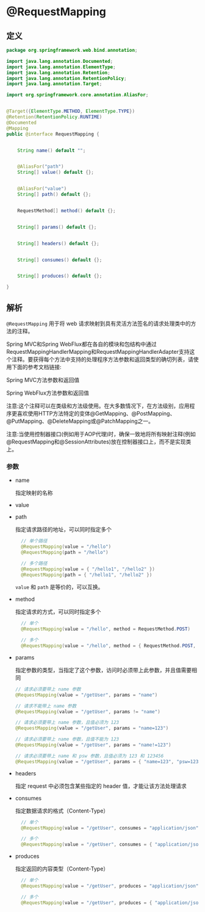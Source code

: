 # @RequestMapping

## 定义

```java
package org.springframework.web.bind.annotation;

import java.lang.annotation.Documented;
import java.lang.annotation.ElementType;
import java.lang.annotation.Retention;
import java.lang.annotation.RetentionPolicy;
import java.lang.annotation.Target;

import org.springframework.core.annotation.AliasFor;


@Target({ElementType.METHOD, ElementType.TYPE})
@Retention(RetentionPolicy.RUNTIME)
@Documented
@Mapping
public @interface RequestMapping {


    String name() default "";


    @AliasFor("path")
    String[] value() default {};


    @AliasFor("value")
    String[] path() default {};


    RequestMethod[] method() default {};


    String[] params() default {};


    String[] headers() default {};


    String[] consumes() default {};


    String[] produces() default {};

}
```

## 解析

`@RequestMapping` 用于将 web 请求映射到具有灵活方法签名的请求处理类中的方法的注释。

Spring MVC和Spring WebFlux都在各自的模块和包结构中通过RequestMappingHandlerMapping和RequestMappingHandlerAdapter支持这个注释。要获得每个方法中支持的处理程序方法参数和返回类型的确切列表，请使用下面的参考文档链接:

Spring MVC方法参数和返回值

Spring WebFlux方法参数和返回值

注意:这个注释可以在类级和方法级使用。在大多数情况下，在方法级别，应用程序更喜欢使用HTTP方法特定的变体@GetMapping、@PostMapping、@PutMapping、@DeleteMapping或@PatchMapping之一。

注意:当使用控制器接口\(例如用于AOP代理\)时，确保一致地将所有映射注释\(例如@RequestMapping和@SessionAttributes\)放在控制器接口上，而不是实现类上。

### 参数

* name

  指定映射的名称

* value

* path

  指定请求路径的地址，可以同时指定多个

  ```java
    // 单个路径
    @RequestMapping(value = "/hello")
    @RequestMapping(path = "/hello")

    // 多个路径
    @RequestMapping(value = { "/hello1", "/hello2" })
    @RequestMapping(path = { "/hello1", "/hello2" })
  ```

  `value` 和 `path` 是等价的，可以互换。

* method

  指定请求的方式，可以同时指定多个

  ```java
    // 单个
    @RequestMapping(value = "/hello", method = RequestMethod.POST)

    // 多个
    @RequestMapping(value = "/hello", method = { RequestMethod.POST, RequestMethod.GET)
  ```

* params

  指定参数的类型，当指定了这个参数，访问时必须带上此参数，并且值需要相同

  ```java
  // 请求必须要带上 name 参数
  @RequestMapping(value = "/getUser", params = "name")

  // 请求不能带上 name 参数
  @RequestMapping(value = "/getUser", params != "name")

  // 请求必须要带上 name 参数，且值必须为 123
  @RequestMapping(value = "/getUser", params = "name=123")

  // 请求必须要带上 name 参数，且值不能为 123
  @RequestMapping(value = "/getUser", params = "name!=123")

  // 请求必须要带上 name 和 psw 参数，且值必须为 123 和 123456
  @RequestMapping(value = "/getUser", params = { "name=123", "psw=123456" })
  ```

* headers

  指定 request 中必须包含某些指定的 header 值，才能让该方法处理请求

* consumes

  指定数据请求的格式（Content-Type）

  ```java
    // 单个
    @RequestMapping(value = "/getUser", consumes = "application/json")

    // 多个
    @RequestMapping(value = "/getUser", consumes = { "application/json", "application/xml")
  ```

* produces

  指定返回的内容类型（Content-Type）

  ```java
    // 单个
    @RequestMapping(value = "/getUser", produces = "application/json")

    // 多个
    @RequestMapping(value = "/getUser", produces = { "application/json", "application/xml")
  ```



